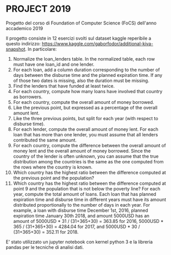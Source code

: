 # PROJECT 2019
Progetto del corso di Foundation of Computer Science (FoCS) dell'anno accademico 2019

Il progetto consiste in 12 esercizi svolti sul dataset kaggle reperibile a questo
indirizzo: https://www.kaggle.com/gaborfodor/additional-kiva-snapshot. In particolare:

1. Normalize the loan_lenders table. In the normalized table, each row must have one loan_id and one lender.
2. For each loan, add a column duration corresponding to the number of days between the disburse time and the planned expiration time.
If any of those two dates is missing, also the duration must be missing.
3. Find the lenders that have funded at least twice.
4. For each country, compute how many loans have involved that country as borrowers.
5. For each country, compute the overall amount of money borrowed.
7. Like the previous point, but expressed as a percentage of the overall amount lent.
8. Like the three previous points, but split for each year (with respect to disburse time).
9. For each lender, compute the overall amount of money lent. For each loan that has more than one lender, you must assume that all lenders
contributed the same amount.
10. For each country, compute the difference between the overall amount of money lent and the overall amount of money borrowed.
Since the country of the lender is often unknown, you can assume that the true distribution among the countries is the same as the one computed from the rows where the country is known.
11. Which country has the highest ratio between the difference computed at the previous point and the population?
12. Which country has the highest ratio between the difference computed at point 9 and the population that is not below the poverty line?
For each year, compute the total amount of loans. Each loan that has planned expiration time and disburse time in different years must
have its amount distributed proportionally to the number of days in each year. For example, a loan with disburse time December 1st, 2016, planned expiration time January 30th 2018, and amount 5000USD has an amount of 5000USD * 31 / (31+365+30) = 363.85 for 2016, 5000USD * 365 / (31+365+30) = 4284.04 for 2017, and 5000USD * 30 / (31+365+30) = 352.11 for 2018.

E' stato utilizzato un jupyter notebook con kernel python 3 e la libreria pandas per le tecniche di analisi dati.
